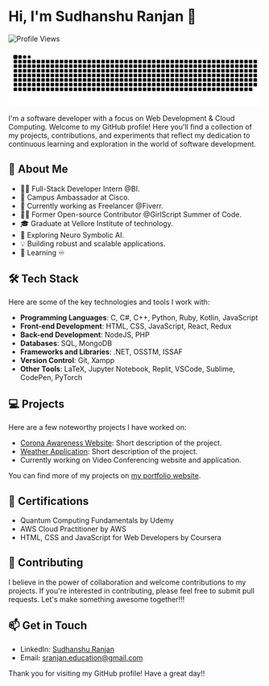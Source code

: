 # Hi, I'm Sudhanshu Ranjan 👋

![Profile Views](https://komarev.com/ghpvc/?username=sranjan-git&color=green)

<div align="center"
<picture>
  <source
    media="(prefers-color-scheme: dark)"
    srcset="https://raw.githubusercontent.com/platane/snk/output/github-contribution-grid-snake-dark.svg"
  />
  <source
    media="(prefers-color-scheme: light)"
    srcset="https://raw.githubusercontent.com/platane/snk/output/github-contribution-grid-snake.svg"
  />
  <img
    alt="github contribution grid snake animation"
    src="https://raw.githubusercontent.com/platane/snk/output/github-contribution-grid-snake.svg"
  />
</picture>
</div>


I'm a software developer with a focus on Web Development & Cloud Computing. Welcome to my GitHub profile! Here you'll find a collection of my projects, contributions, and experiments that reflect my dedication to continuous learning and exploration in the world of software development. 

## 🚀 About Me


- 🧑‍💻 Full-Stack Developer Intern @BI.
- 👔 Campus Ambassador at Cisco.
- 💼 Currently working as Freelancer @Fiverr.
- 👩‍💻 Former Open-source Contributor @GirlScript Summer of Code.
- 🎓 Graduate at Vellore Institute of technology.
- 🔭 Exploring Neuro Symbolic AI.
- 💡 Building robust and scalable applications.
- 🌱 Learning ♾️

## 🛠️ Tech Stack

Here are some of the key technologies and tools I work with:

- **Programming Languages**: C, C#, C++, Python, Ruby, Kotlin, JavaScript
- **Front-end Development**: HTML, CSS, JavaScript, React, Redux
- **Back-end Development**: NodeJS, PHP
- **Databases**: SQL, MongoDB
- **Frameworks and Libraries**: .NET, OSSTM, ISSAF
- **Version Control**: Git, Xampp
- **Other Tools**: LaTeX, Jupyter Notebook, Replit, VSCode, Sublime, CodePen, PyTorch

## 💻 Projects

Here are a few noteworthy projects I have worked on:

- [Corona Awareness Website](https://sranjan-git.github.io/covid_19_awareness_website/): Short description of the project.
- [Weather Application](https://sranjan-git.github.io/weather_app/): Short description of the project.
- Currently working on Video Conferencing website and application.

You can find more of my projects on [my portfolio website](https://sranjan-git.github.io/Portfolio/).

## 🌟 Certifications

- Quantum Computing Fundamentals by Udemy
- AWS Cloud Practitioner by AWS
- HTML, CSS and JavaScript for Web Developers by Coursera



## 🤝 Contributing

I believe in the power of collaboration and welcome contributions to my projects. If you're interested in contributing, please feel free to submit pull requests. Let's make something awesome together!!!

## 📫 Get in Touch

- LinkedIn: [Sudhanshu Ranjan](https://www.linkedin.com/in/sudhanshu-ranjan-7a3305216/)
- Email: sranjan.education@gmail.com

Thank you for visiting my GitHub profile! Have a great day!!


